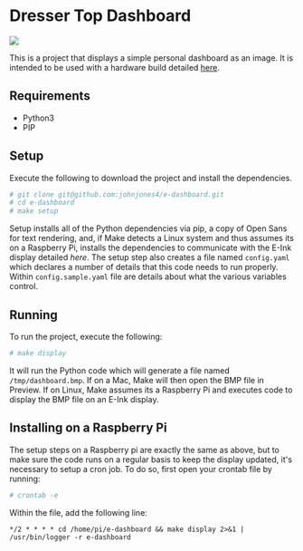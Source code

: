 # Dresser Top Dashboard

![](https://hackster.imgix.net/uploads/attachments/994827/uploads2ftmp2f0b140dba-44ca-4388-a848-5652320039822fimg_0980_escUODWEQh.jpg?auto=compress%2Cformat&w=900&h=675&fit=min)

This is a project that displays a simple personal dashboard as an image. It is intended to be used with a hardware build detailed [here](https://www.hackster.io/johnjones4/dresser-top-dashboard-913ed3).

## Requirements

* Python3
* PIP

## Setup

Execute the following to download the project and install the dependencies.

```bash
# git clone git@github.com:johnjones4/e-dashboard.git
# cd e-dashboard
# make setup
```

Setup installs all of the Python dependencies via pip, a copy of Open Sans for text rendering, and, if Make detects a Linux system and thus assumes its on a Raspberry Pi, installs the dependencies to communicate with the E-Ink display detailed _here_. The setup step also creates a file named `config.yaml` which declares a number of details that this code needs to run properly. Within `config.sample.yaml` file are details about what the various variables control.

## Running

To run the project, execute the following:

```bash
# make display
```

It will run the Python code which will generate a file named `/tmp/dashboard.bmp`. If on a Mac, Make will then open the BMP file in Preview. If on Linux, Make assumes its a Raspberry Pi and executes code to display the BMP file on an E-Ink display.

## Installing on a Raspberry Pi

The setup steps on a Raspberry pi are exactly the same as above, but to make sure the code runs on a regular basis to keep the display updated, it's necessary to setup a cron job. To do so, first open your crontab file by running:

```bash
# crontab -e
```

Within the file, add the following line:

```
*/2 * * * * cd /home/pi/e-dashboard && make display 2>&1 | /usr/bin/logger -r e-dashboard
```
